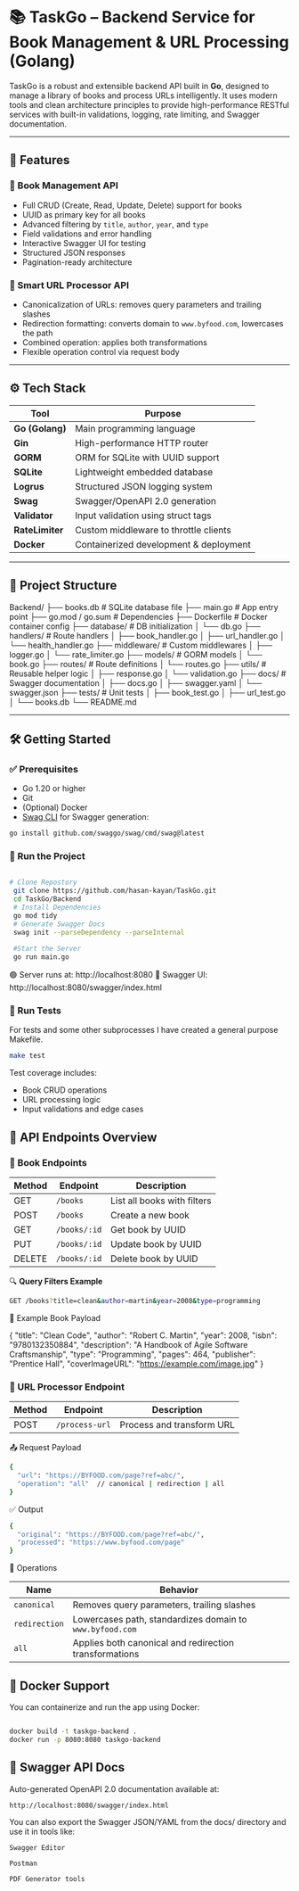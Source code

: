 # 📚 TaskGo – Backend Service for Book Management & URL Processing (Golang)

TaskGo is a robust and extensible backend API built in **Go**, designed to manage a library of books and process URLs intelligently. It uses modern tools and clean architecture principles to provide high-performance RESTful services with built-in validations, logging, rate limiting, and Swagger documentation.

---

## 🚀 Features

### 📘 Book Management API
- Full CRUD (Create, Read, Update, Delete) support for books
- UUID as primary key for all books
- Advanced filtering by `title`, `author`, `year`, and `type`
- Field validations and error handling
- Interactive Swagger UI for testing
- Structured JSON responses
- Pagination-ready architecture

### 🔗 Smart URL Processor API
- Canonicalization of URLs: removes query parameters and trailing slashes
- Redirection formatting: converts domain to `www.byfood.com`, lowercases the path
- Combined operation: applies both transformations
- Flexible operation control via request body

---

## ⚙️ Tech Stack

| Tool         | Purpose                                |
|--------------|----------------------------------------|
| **Go (Golang)**  | Main programming language               |
| **Gin**       | High-performance HTTP router            |
| **GORM**      | ORM for SQLite with UUID support        |
| **SQLite**    | Lightweight embedded database           |
| **Logrus**    | Structured JSON logging system          |
| **Swag**      | Swagger/OpenAPI 2.0 generation          |
| **Validator** | Input validation using struct tags      |
| **RateLimiter**| Custom middleware to throttle clients  |
| **Docker**    | Containerized development & deployment  |

---

## 📁 Project Structure

Backend/
├── books.db # SQLite database file
├── main.go # App entry point
├── go.mod / go.sum # Dependencies
├── Dockerfile # Docker container config
├── database/ # DB initialization
│ └── db.go
├── handlers/ # Route handlers
│ ├── book_handler.go
│ ├── url_handler.go
│ └── health_handler.go
├── middleware/ # Custom middlewares
│ ├── logger.go
│ └── rate_limiter.go
├── models/ # GORM models
│ └── book.go
├── routes/ # Route definitions
│ └── routes.go
├── utils/ # Reusable helper logic
│ ├── response.go
│ └── validation.go
├── docs/ # Swagger documentation
│ ├── docs.go
│ ├── swagger.yaml
│ └── swagger.json
├── tests/ # Unit tests
│ ├── book_test.go
│ ├── url_test.go
│ └── books.db
└── README.md



---

## 🛠️ Getting Started

### ✅ Prerequisites

- Go 1.20 or higher
- Git
- (Optional) Docker
- [Swag CLI](https://github.com/swaggo/swag) for Swagger generation:
```bash
go install github.com/swaggo/swag/cmd/swag@latest


```

### 🚀 Run the Project
```bash 

# Clone Repostory
 git clone https://github.com/hasan-kayan/TaskGo.git
 cd TaskGo/Backend
 # Install Dependencies
 go mod tidy
 # Generate Swagger Docs
 swag init --parseDependency --parseInternal
 
 #Start the Server 
 go run main.go
```

🟢 Server runs at: http://localhost:8080
📘 Swagger UI: http://localhost:8080/swagger/index.html


### 🧪 Run Tests

For tests and some other subprocesses I have created a general purpose Makefile.

```bash
make test
```


Test coverage includes:

- Book CRUD operations  
- URL processing logic  
- Input validations and edge cases

## 🧾 API Endpoints Overview

### 📗 Book Endpoints

| Method | Endpoint     | Description                 |
|--------|--------------|-----------------------------|
| GET    | `/books`     | List all books with filters |
| POST   | `/books`     | Create a new book           |
| GET    | `/books/:id` | Get book by UUID            |
| PUT    | `/books/:id` | Update book by UUID         |
| DELETE | `/books/:id` | Delete book by UUID         |

🔍 **Query Filters Example**

```bash
GET /books?title=clean&author=martin&year=2008&type=programming

```

📘 Example Book Payload

{
  "title": "Clean Code",
  "author": "Robert C. Martin",
  "year": 2008,
  "isbn": "9780132350884",
  "description": "A Handbook of Agile Software Craftsmanship",
  "type": "Programming",
  "pages": 464,
  "publisher": "Prentice Hall",
  "coverImageURL": "https://example.com/image.jpg"
}





### 🔗 URL Processor Endpoint

| Method | Endpoint       | Description               |
| ------ | -------------- | ------------------------- |
| POST   | `/process-url` | Process and transform URL |


📤 Request Payload

```bash
{
  "url": "https://BYFOOD.com/page?ref=abc/",
  "operation": "all"  // canonical | redirection | all
}

```

✅ Output

```bash 
{
  "original": "https://BYFOOD.com/page?ref=abc/",
  "processed": "https://www.byfood.com/page"
}

```


🧠 Operations

| Name          | Behavior                                                 |
| ------------- | -------------------------------------------------------- |
| `canonical`   | Removes query parameters, trailing slashes               |
| `redirection` | Lowercases path, standardizes domain to `www.byfood.com` |
| `all`         | Applies both canonical and redirection transformations   |


## 🐳 Docker Support

You can containerize and run the app using Docker:

```bash 

docker build -t taskgo-backend .
docker run -p 8080:8080 taskgo-backend

```
## 📖 Swagger API Docs
Auto-generated OpenAPI 2.0 documentation available at:

```bash
http://localhost:8080/swagger/index.html
```
You can also export the Swagger JSON/YAML from the docs/ directory and use it in tools like:

    Swagger Editor

    Postman

    PDF Generator tools


